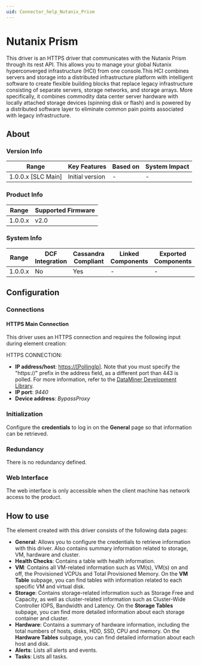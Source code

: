 ```yaml
---
uid: Connector_help_Nutanix_Prism
---
```


# Nutanix Prism

This driver is an HTTPS driver that communicates with the Nutanix Prism through its rest API. This allows you to manage your global Nutanix hyperconverged infrastructure (HCI) from one console.This HCI combines servers and storage into a distributed infrastructure platform with intelligent software to create flexible building blocks that replace legacy infrastructure consisting of separate servers, storage networks, and storage arrays. More specifically, it combines commodity data center server hardware with locally attached storage devices (spinning disk or flash) and is powered by a distributed software layer to eliminate common pain points associated with legacy infrastructure.

## About

### Version Info

| **Range**            | **Key Features** | **Based on** | **System Impact** |
|----------------------|------------------|--------------|-------------------|
| 1.0.0.x \[SLC Main\] | Initial version  | \-           | \-                |

### Product Info

| **Range** | **Supported Firmware** |
|-----------|------------------------|
| 1.0.0.x   | v2.0                   |

### System Info

| **Range** | **DCF Integration** | **Cassandra Compliant** | **Linked Components** | **Exported Components** |
|-----------|---------------------|-------------------------|-----------------------|-------------------------|
| 1.0.0.x   | No                  | Yes                     | \-                    | \-                      |

## Configuration

### Connections

#### HTTPS Main Connection

This driver uses an HTTPS connection and requires the following input during element creation:

HTTPS CONNECTION:

- **IP address/host**: [https://\[PollingIp\]](). Note that you must specify the "https://" prefix in the address field, as a different port than 443 is polled. For more information, refer to the [DataMiner Development Library](https://help.dataminer.services/development/#t=DataMinerDevelopmentLibrary_Customer/part1PDG/PDGConnections/HTTPS.htm).
- **IP port**: *9440*
- **Device address**: *BypassProxy*

### Initialization

Configure the **credentials** to log in on the **General** page so that information can be retrieved.

### Redundancy

There is no redundancy defined.

### Web Interface

The web interface is only accessible when the client machine has network access to the product.

## How to use

The element created with this driver consists of the following data pages:

- **General**: Allows you to configure the credentials to retrieve information with this driver. Also contains summary information related to storage, VM, hardware and cluster.
- **Health Checks**: Contains a table with health information.
- **VM**: Contains all VM-related information such as VM(s), VM(s) on and off, the Provisioned VCPUs and Total Provisioned Memory. On the **VM Table** subpage, you can find tables with information related to each specific VM and virtual disk.
- **Storage**: Contains storage-related information such as Storage Free and Capacity, as well as cluster-related information such as Cluster-Wide Controller IOPS, Bandwidth and Latency. On the **Storage Tables** subpage, you can find more detailed information about each storage container and cluster.
- **Hardware**: Contains a summary of hardware information, including the total numbers of hosts, disks, HDD, SSD, CPU and memory. On the **Hardware Tables** subpage, you can find detailed information about each host and disk.
- **Alerts**: Lists all alerts and events.
- **Tasks**: Lists all tasks.
